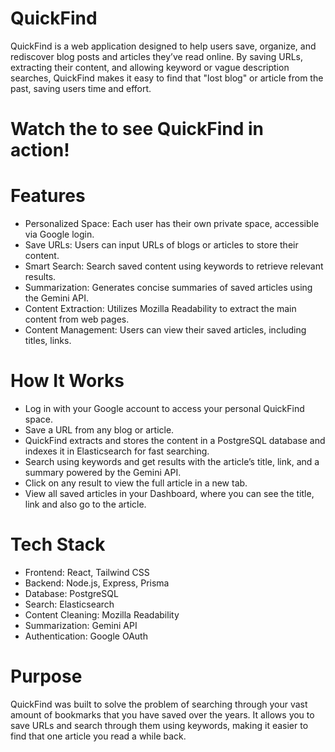 # QuickFind
QuickFind is a web application designed to help users save, organize, and rediscover blog posts and articles they’ve read online. By saving URLs, extracting their content, and allowing keyword or vague description searches, QuickFind makes it easy to find that "lost blog" or article from the past, saving users time and effort.

# Watch the  to see QuickFind in action!

# Features
- Personalized Space: Each user has their own private space, accessible via Google login.
- Save URLs: Users can input URLs of blogs or articles to store their content.
- Smart Search: Search saved content using keywords to retrieve relevant results.
- Summarization: Generates concise summaries of saved articles using the Gemini API.
- Content Extraction: Utilizes Mozilla Readability to extract the main content from web pages.
- Content Management: Users can view their saved articles, including titles, links.


# How It Works
- Log in with your Google account to access your personal QuickFind space.
- Save a URL from any blog or article.
- QuickFind extracts and stores the content in a PostgreSQL database and indexes it in Elasticsearch for fast searching.
- Search using keywords and get results with the article’s title, link, and a summary powered by the Gemini API.
- Click on any result to view the full article in a new tab.
- View all saved articles in your Dashboard, where you can see the title, link and also go to the article.

# Tech Stack
- Frontend: React, Tailwind CSS
- Backend: Node.js, Express, Prisma
- Database: PostgreSQL
- Search: Elasticsearch
- Content Cleaning: Mozilla Readability
- Summarization: Gemini API
- Authentication: Google OAuth

# Purpose
QuickFind was built to solve the problem of searching through your vast amount of bookmarks that you have saved over the years. It allows you to save URLs and search through them using keywords, making it easier to find that one article you read a while back.
